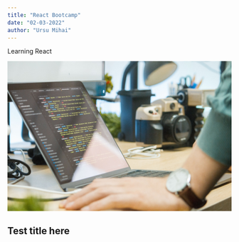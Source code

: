 ```yaml
---
title: "React Bootcamp"
date: "02-03-2022"
author: "Ursu Mihai"
---
```


Learning React

![Coding](./coding2.jpg)

## Test title here
